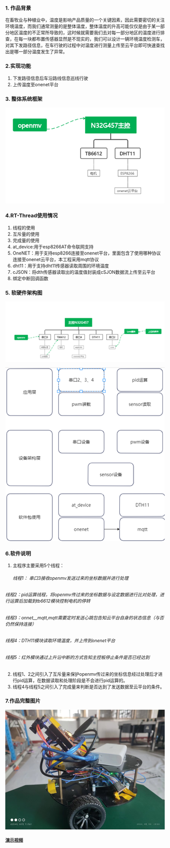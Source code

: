 ### 1. 作品背景

在畜牧业与种植业中，温度是影响产品质量的一个关键因素，因此需要密切的关注环境温度，而我们通常测量的是整体温度，整体温度的升高可能仅仅是由于某一部分地区温度的不正常所导致的，这时候就需要我们去对每一部分地区的温度进行排查，在每一块都布置传感器显然是不现实的，我们可以设计一辆环境温度检测车，对其下发路径信息，在车行驶的过程中对温度进行测量上传至云平台即可快速查找出是哪一部分温度发生了异常。

### 2.实现功能

1. 下发路径信息后车沿路线信息巡线行驶
2. 上传温度至onenet平台

### 3. 整体系统框架

![image-20220803102538822](说明文档.assets/image-20220803102538822.png)

### 4.RT-Thread使用情况

1. 线程的使用
2. 互斥量的使用
3. 完成量的使用
4. at_device:用于esp8266AT命令联网支持
5. OneNET：用于支持esp8266连接至onenet平台，里面包含了使用哪种协议连接至onenet云平台，本工程采用mqtt协议
6. dht11：用于支持dht11传感器读取周围的环境温度
7. cJSON：将dth传感器读取出的温度值封装成cSJON数据流上传至云平台
8. 绑定中断回调函数

### 5. 软硬件架构图

![image-20220802105036135](说明文档.assets/image-20220802105036135.png)

![image-20220802113927605](说明文档.assets/image-20220802113927605.png)

### 6.软件说明

1. 主程序主要采用5个线程：

   ###### 线程1： 串口3接收openmv发送过来的坐标数据并进行处理

###### 线程2：pid运算线程，将openmv传过来的坐标数据与设定数据进行比对处理，进行运算后加载到tb6612模块控制电机的停转

###### 线程3：onnet__mqtt,mqtt需要定时发送心跳包告知云平台自身的状态信息（与否仍然保持连接）

###### 线程4：DTH11模块读取环境温度，并上传到onenet平台

###### 线程5：红外模块通过上升沿中断的方式告知主控板停止条件是否已经达到

2. 线程1、2之间引入了互斥量来保护openmv传过来的坐标信息经过处理后才进行pid运算，在数据读取和处理阶段是不会进行pid运算的。
3. 线程4与线程5之间引入了完成量来判断是否达到了发送数据至云平台的条件。

### 7.作品完整图片

![3de35ac6c889293fb2174691d206d64](说明文档.assets/3de35ac6c889293fb2174691d206d64.jpg)

#### [演示视频](https://www.bilibili.com/video/BV1nB4y1r7G1?spm_id_from=333.1007.top_right_bar_window_history.content.click&vd_source=1030fc49793ffea59949728ba8e460ec)



